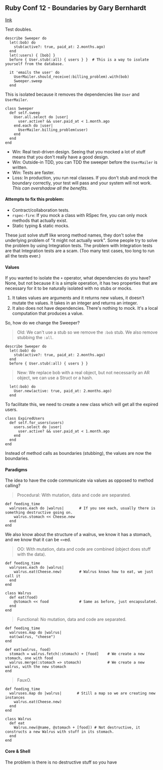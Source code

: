 ## Ruby Conf 12 - Boundaries by Gary Bernhardt
[link](https://www.youtube.com/watch?v=yTkzNHF6rMs)

Test doubles.

    describe Sweeper do
      let(:bob) do
        stub(active?: true, paid_at: 2.months.ago)
      end
      let(:users) { [bob] }
      before { User.stub(:all) { users } }  # This is a way to isolate yourself from the database.

      it 'emails the user' do
        UserMailer.should_receive(:billing_problem).with(bob)
        Sweeper.sweep
      end

This is isolated because it removes the dependencies like `User` and `UserMailer`.

    class Sweeper
      def self.sweep
        User.all.select do |user|
          user.active? && user.paid_at < 1.month.ago
        end.each do |user|
          UserMailer.billing_problem(user)
        end
      end
    end

- Win: Real test-driven design. Seeing that you mocked a lot of stuff means that you don't really have a good design.
- Win: Outside-in TDD, you can TDD the sweeper before the `UserMailer` is written.
- Win: Tests are faster.
- Loss: In production, you run real classes. If you don't stub and mock the boundary correctly, your test will pass and your system will not work. *This can overshadow all the benefits.*

#### Attempts to fix this problem:

- Contract/collaboration tests.
- `rspec-fire`: If you mock a class with RSpec fire, you can only mock methods that actually exist.
- Static typing & static mocks.

These just solve stuff like wrong method names, they don't solve the underlying problem of "it might not actually work". Some people try to solve the problem by using Integration tests. The problem with Integration tests are that Integration tests are a scam. (Too many test cases, too long to run all the tests ever.)

#### Values

If you wanted to isolate the `+` operator, what dependencies do you have? None, but not because it is a simple operation, it has two properties that are necessary for it to be naturally isolated with no stubs or mocks.

1. It takes values are arguments and it returns new values, it doesn't mutate the values. It takes in an integer and returns an integer.
2. It also does not have dependencies. There's nothing to mock. It's a local computation that produces a value.

So, how do we change the Sweeper?

> Old: We can't use a stub so we remove the `:bob` stub. We also remove stubbing the `:all`.

    describe Sweeper do
      let(:bob) do
        stub(active?: true, paid_at: 2.months.ago)
      end
      before { User.stub(:all) { users } }

> New: We replace bob with a real object, but not necessarily an AR object, we can use a Struct or a hash.

      let(:bob) do
        User.new(active: true, paid_at: 2.months.ago)
      end

To facilitate this, we need to create a new class which will get all the expired users.

    class ExpiredUsers
      def self.for_users(users)
        users.select do |user|
          user.active? && user.paid_at < 1.month.ago
        end
      end
    end

Instead of method calls as boundaries (stubbing), the values are now the boundaries.

#### Paradigms

The idea to have the code communicate via values as opposed to method calling?

> Procedural: With mutation, data and code are separated.

    def feeding_time
      walruses.each do |walrus|       # If you see each, usually there is something destructive going on.
        walrus.stomach << Cheese.new
      end
    end

We also know about the structure of a walrus, we know it has a stomach, and we know that it can be `<<`ed.

> OO: With mutation, data and code are combined (object does stuff with the data).

    def feeding_time
      walruses.each do |walrus|
        walrus.eat(Cheese.new)        # Walrus knows how to eat, we just call it
      end
    end

    class Walrus
      def eat(food)
        @stomach << food              # Same as before, just encapsulated.
      end
    end

> Functional: No mutation, data and code are separated.

    def feeding_time
      walruses.map do |walrus|
      eat(walrus, "cheese")
    end

    def eat(walrus, food)
      stomach = walrus.fetch(:stomach) + [food]    # We create a new stomach, one with food
      walrus.merge(:stomach => stomach)            # We create a new walrus, with the new stomach
    end

> FauxO.

    def feeding_time
      walruses.map do |walrus|       # Still a map so we are creating new instances
        walrus.eat(Cheese.new)
      end
    end

    class Walrus
      def eat
        Walrus.new(@name, @stomach + [food]) # Not destructive, it constructs a new Walrus with stuff in its stomach.
      end
    end

#### Core & Shell

The problem is there is no destructive stuff so you have

[TODO]: FINISH_THIS!
